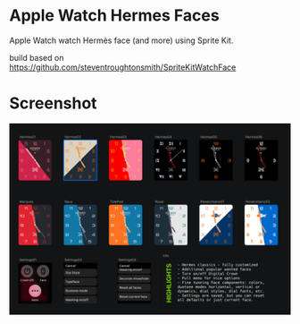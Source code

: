 # Apple Watch Hermes Faces

Apple Watch watch Hermès face (and more) using Sprite Kit.

build based on https://github.com/steventroughtonsmith/SpriteKitWatchFace

# Screenshot
![screenshot](screenshots/screenshots.png)